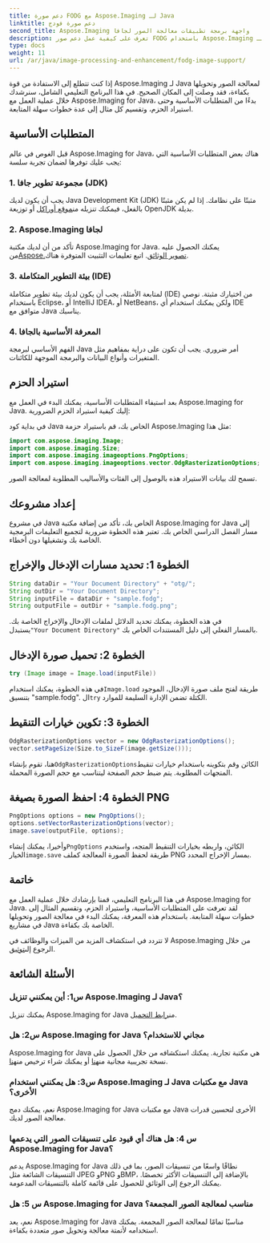 ```yaml
---
title: دعم صورة FODG مع Aspose.Imaging لـ Java
linktitle: دعم صورة فودج
second_title: Aspose.Imaging واجهة برمجة تطبيقات معالجة الصور لجافا
description: تعرف على كيفية عمل دعم صور FODG باستخدام Aspose.Imaging لـ Java. مكتبة قوية لمعالجة الصور وتحويلها.
type: docs
weight: 11
url: /ar/java/image-processing-and-enhancement/fodg-image-support/
---
```

إذا كنت تتطلع إلى الاستفادة من قوة Aspose.Imaging لـ Java لمعالجة الصور وتحويلها بكفاءة، فقد وصلت إلى المكان الصحيح. في هذا البرنامج التعليمي الشامل، سنرشدك خلال عملية العمل مع Aspose.Imaging for Java، بدءًا من المتطلبات الأساسية وحتى استيراد الحزم، وتقسيم كل مثال إلى عدة خطوات سهلة المتابعة.

## المتطلبات الأساسية

قبل الغوص في عالم Aspose.Imaging for Java، هناك بعض المتطلبات الأساسية التي يجب عليك توفرها لضمان تجربة سلسة:

### 1. مجموعة تطوير جافا (JDK)

 يجب أن يكون لديك Java Development Kit (JDK) مثبتًا على نظامك. إذا لم يكن مثبتًا بالفعل، فيمكنك تنزيله من[موقع أوراكل](https://www.oracle.com/java/technologies/javase-downloads) أو توزيعة OpenJDK بديلة.

### 2. Aspose.Imaging لجافا

 تأكد من أن لديك مكتبة Aspose.Imaging for Java. يمكنك الحصول عليه من[Aspose.تصوير الوثائق](https://reference.aspose.com/imaging/java/). اتبع تعليمات التثبيت المتوفرة هناك.

### 3. بيئة التطوير المتكاملة (IDE)

لمتابعة الأمثلة، يجب أن يكون لديك بيئة تطوير متكاملة (IDE) من اختيارك مثبتة. نوصي باستخدام Eclipse، أو IntelliJ IDEA، أو NetBeans، ولكن يمكنك استخدام أي IDE متوافق مع Java يناسبك.

### 4. المعرفة الأساسية بالجافا

الفهم الأساسي لبرمجة Java أمر ضروري. يجب أن تكون على دراية بمفاهيم مثل المتغيرات وأنواع البيانات والبرمجة الموجهة للكائنات.

## استيراد الحزم

بعد استيفاء المتطلبات الأساسية، يمكنك البدء في العمل مع Aspose.Imaging for Java. إليك كيفية استيراد الحزم الضرورية:

في بداية كود Java الخاص بك، قم باستيراد حزمة Aspose.Imaging مثل هذا:

```java
import com.aspose.imaging.Image;
import com.aspose.imaging.Size;
import com.aspose.imaging.imageoptions.PngOptions;
import com.aspose.imaging.imageoptions.vector.OdgRasterizationOptions;
```

تسمح لك بيانات الاستيراد هذه بالوصول إلى الفئات والأساليب المطلوبة لمعالجة الصور.

## إعداد مشروعك

في مشروع Java الخاص بك، تأكد من إضافة مكتبة Aspose.Imaging for Java إلى مسار الفصل الدراسي الخاص بك. تعتبر هذه الخطوة ضرورية لتجميع التعليمات البرمجية الخاصة بك وتشغيلها دون أخطاء.

## الخطوة 1: تحديد مسارات الإدخال والإخراج

```java
String dataDir = "Your Document Directory" + "otg/";
String outDir = "Your Document Directory";
String inputFile = dataDir + "sample.fodg";
String outputFile = outDir + "sample.fodg.png";
```

 في هذه الخطوة، يمكنك تحديد الدلائل لملفات الإدخال والإخراج الخاصة بك. يستبدل`"Your Document Directory"` بالمسار الفعلي إلى دليل المستندات الخاص بك.

## الخطوة 2: تحميل صورة الإدخال

```java
try (Image image = Image.load(inputFile))
```

 في هذه الخطوة، يمكنك استخدام`Image.load` طريقة لفتح ملف صورة الإدخال، الموجود بتنسيق "sample.fodg". ال`try` الكتلة تضمن الإدارة السليمة للموارد.

## الخطوة 3: تكوين خيارات التنقيط

```java
OdgRasterizationOptions vector = new OdgRasterizationOptions();
vector.setPageSize(Size.to_SizeF(image.getSize()));
```

 هنا، تقوم بإنشاء`OdgRasterizationOptions`الكائن وقم بتكوينه باستخدام خيارات تنقيط المتجهات المطلوبة. يتم ضبط حجم الصفحة ليتناسب مع حجم الصورة المحملة.

## الخطوة 4: احفظ الصورة بصيغة PNG

```java
PngOptions options = new PngOptions();
options.setVectorRasterizationOptions(vector);
image.save(outputFile, options);
```

 وأخيرا، يمكنك إنشاء`PngOptions` الكائن، واربطه بخيارات التنقيط المتجه، واستخدم الخيار`image.save` طريقة لحفظ الصورة المعالجة كملف PNG بمسار الإخراج المحدد.

## خاتمة

في هذا البرنامج التعليمي، قمنا بإرشادك خلال عملية العمل مع Aspose.Imaging for Java. لقد تعرفت على المتطلبات الأساسية، واستيراد الحزم، وتقسيم المثال إلى خطوات سهلة المتابعة. باستخدام هذه المعرفة، يمكنك البدء في معالجة الصور وتحويلها في مشاريع Java الخاصة بك بكفاءة.

 لا تتردد في استكشاف المزيد من الميزات والوظائف في Aspose.Imaging من خلال الرجوع إلى[توثيق](https://reference.aspose.com/imaging/java/).

## الأسئلة الشائعة

### س1: أين يمكنني تنزيل Aspose.Imaging لـ Java؟

 يمكنك تنزيل Aspose.Imaging for Java من[رابط التحميل](https://releases.aspose.com/imaging/java/).

### س2: هل Aspose.Imaging for Java مجاني للاستخدام؟

 Aspose.Imaging for Java هي مكتبة تجارية. يمكنك استكشافه من خلال الحصول على نسخة تجريبية مجانية من[هنا](https://releases.aspose.com/) أو يمكنك شراء ترخيص من[هنا](https://purchase.aspose.com/buy).

### س3: هل يمكنني استخدام Aspose.Imaging لـ Java مع مكتبات Java الأخرى؟

نعم، يمكنك دمج Aspose.Imaging for Java مع مكتبات Java الأخرى لتحسين قدرات معالجة الصور لديك.

### س 4: هل هناك أي قيود على تنسيقات الصور التي يدعمها Aspose.Imaging for Java؟

يدعم Aspose.Imaging for Java نطاقًا واسعًا من تنسيقات الصور، بما في ذلك التنسيقات الشائعة مثل JPEG وPNG وBMP، بالإضافة إلى التنسيقات الأكثر تخصصًا. يمكنك الرجوع إلى الوثائق للحصول على قائمة كاملة بالتنسيقات المدعومة.

### س 5: هل Aspose.Imaging for Java مناسب لمعالجة الصور المجمعة؟

نعم، يعد Aspose.Imaging for Java مناسبًا تمامًا لمعالجة الصور المجمعة. يمكنك استخدامه لأتمتة معالجة وتحويل صور متعددة بكفاءة.